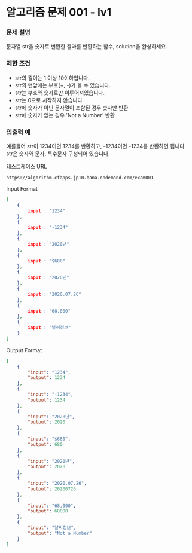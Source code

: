 # **알고리즘 문제 001 - lv1**

### **문제 설명**

문자열 str을 숫자로 변환한 결과를 반환하는 함수, solution을 완성하세요.

### **제한 조건**

- str의 길이는 1 이상 10이하입니다.
- str의 맨앞에는 부호(+, -)가 올 수 있습니다.
- str는 부호와 숫자로만 이루어져있습니다.
- str는 0으로 시작하지 않습니다.
- str에 숫자가 아닌 문자열이 포함된 경우 숫자만 반환
- str에 숫자가 없는 경우 'Not a Number' 반환

### **입출력 예**

예를들어 str이 1234이면 1234를 반환하고, -1234이면 -1234를 반환하면 됩니다.  
str은 숫자와 문자, 특수문자 구성되어 있습니다.

테스트케이스 URL
```url
https://algorithm.cfapps.jp10.hana.ondemand.com/exam001
```

Input Format
```json
[
    {
        input : "1234"
    },
    {
        input : "-1234"
    },
    {
        input : "2020년"
    },
    {
        input : "$680"
    },
    {
        input : "2020년"
    },
    {
        input : "2020.07.26"
    },
    {
        input : "68,000"
    },
    {
        input : "날씨정보"
    }
]
```

Output Format
```json
[
    {
        "input": "1234",
        "output": 1234
    },
    {
        "input": "-1234",
        "output": 1234
    },
    {
        "input": "2020년",
        "output": 2020
    },
    {
        "input": "$680",
        "output": 680
    },
    {
        "input": "2020년",
        "output": 2020
    },
    {
        "input": "2020.07.26",
        "output": 20200726
    },
    {
        "input": "68,000",
        "output": 68000
    },
    {
        "input": "날씨정보",
        "output": "Not a Number"
    }
]
```